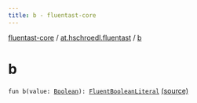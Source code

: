 ```yaml
---
title: b - fluentast-core
---
```


[fluentast-core](../index.html) / [at.hschroedl.fluentast](index.html) / [b](.)

# b

`fun b(value: `[`Boolean`](https://kotlinlang.org/api/latest/jvm/stdlib/kotlin/-boolean/index.html)`): `[`FluentBooleanLiteral`](../at.hschroedl.fluentast.ast.expression/-fluent-boolean-literal/index.html) [(source)](https://github.com/hschroedl/FluentAST/tree/master/core/src/main/kotlin//at.hschroedl.fluentast/Fluentast.kt#L26)